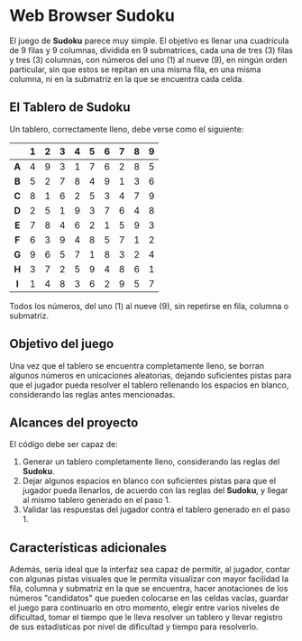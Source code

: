 # Web Browser Sudoku

El juego de **Sudoku** parece muy simple. El objetivo es llenar una cuadrícula de 9
filas y 9 columnas, dividida en 9 submatrices, cada una de tres (3) filas y tres
(3) columnas, con números del uno (1) al nueve (9), en ningún orden particular, sin
que estos se repitan en una misma fila, en una misma columna, ni en la submatriz en
la que se encuentra cada celda.

## El Tablero de Sudoku

Un tablero, correctamente lleno, debe verse como el siguiente:

|     |  1  |  2  |  3  |  4  |  5  |  6  |  7  |  8  |  9  |
|:---:|:---:|:---:|:---:|:---:|:---:|:---:|:---:|:---:|:---:|
|**A**|  4  |  9  |  3  |  1  |  7  |  6  |  2  |  8  |  5  |
|**B**|  5  |  2  |  7  |  8  |  4  |  9  |  1  |  3  |  6  |
|**C**|  8  |  1  |  6  |  2  |  5  |  3  |  4  |  7  |  9  |
|**D**|  2  |  5  |  1  |  9  |  3  |  7  |  6  |  4  |  8  |
|**E**|  7  |  8  |  4  |  6  |  2  |  1  |  5  |  9  |  3  |
|**F**|  6  |  3  |  9  |  4  |  8  |  5  |  7  |  1  |  2  |
|**G**|  9  |  6  |  5  |  7  |  1  |  8  |  3  |  2  |  4  |
|**H**|  3  |  7  |  2  |  5  |  9  |  4  |  8  |  6  |  1  |
|**I**|  1  |  4  |  8  |  3  |  6  |  2  |  9  |  5  |  7  |

 Todos los números, del uno (1) al nueve (9), sin repetirse en fila, columna o submatriz.

## Objetivo del juego

Una vez que el tablero se encuentra completamente lleno, se borran algunos números
en unicaciones aleatorias, dejando suficientes pistas para que el jugador pueda
resolver el tablero rellenando los espacios en blanco, considerando las reglas antes
mencionadas.

## Alcances del proyecto

El código debe ser capaz de:

1. Generar un tablero completamente lleno, considerando las reglas del **Sudoku**.
2. Dejar algunos espacios en blanco con suficientes pistas para que el jugador
pueda llenarlos, de acuerdo con las reglas del **Sudoku**, y llegar al mismo
tablero generado en el paso 1.
3. Validar las respuestas del jugador contra el tablero generado en el paso 1.

## Características adicionales

Además, sería ideal que la interfaz sea capaz de permitir, al jugador, contar con
algunas pistas visuales que le permita visualizar con mayor facilidad la fila,
columna y submatriz en la que se encuentra, hacer anotaciones de los números
"candidatos" que pueden colocarse en las celdas vacías, guardar el juego para
continuarlo en otro momento, elegir entre varios niveles de dificultad, tomar
el tiempo que le lleva resolver un tablero y llevar registro de sus estadísticas
por nivel de dificultad y tiempo para resolverlo.
 
